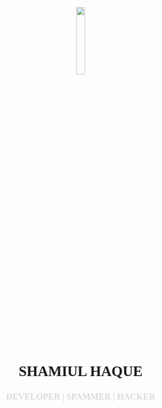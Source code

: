 <!-- Generator by NathanPrinsley -->
<!-- Tools : https://script-deface-generator.prinsh.com -->
<!DOCTYPE html><html><head><title>SHAMIUL HAQUE - DEVELOPER | SPAMMER | HACKER</title><meta charset="UTF-8"/><meta name="author" content="SHAMIUL HAQUE"/><meta name="viewport" content="width=device-width, initial-scale=1.0"/><meta name="description" content=""/><meta property="og:title" content="SHAMIUL HAQUE - DEVELOPER | SPAMMER | HACKER"/><meta name="keywords" content="SHAMIUL HAQUE - DEVELOPER | SPAMMER | HACKER"/><meta property="og:image" content="https://cdn.prinsh.com/data-1/images/NathanPrinsley-anonymous-sad.jpg"/><meta property="og:type" content="website"/> <meta property="og:site_name" content="Haxor Uploader"/><link rel="shortcut icon" type="image/x-icon" href="https://cdn.prinsh.com/data-1/images/NathanPrinsley-anonymous-sad.jpg" /><link rel="stylesheet" type="text/css" href="https://cdn.prinsh.com/NathanPrinsley-textstyle/nprinsh-stext.css"/><style>body{background: url("https://cdn.prinsh.com/data-1/images/NathanPrinsley-hacker-dark.jpg") no-repeat center center fixed;background-size:100% 100%;font-family:serif;margin-top:35px;}h1,h2{margin-a;}.nprisleyy{color:#dbd9d9;}h2{color:#dbd9d9;}p.message_prinsley{color:#dbd9d9;margin-top:.25em;margin-bottom:.25em;font-size:16px;font-weight:unset;}.hubungi_prinsh{color:#00eb00;text-decoration:none;}.hubungi_prinsh:hover{color:red}.othermes_nprinsh{color:#dbd9d9;font-size:16px;}marquee.foonathanPrinsley{display:none;position: fixed; width: 100%; bottom: 0px; font-family: Tahoma; height: 20px; color: white; left: 0px; border-top: 2px solid darkred; padding: 5px; background-color: #000}</style></head><body><center/><img src="https://cdn.prinsh.com/data-1/images/NathanPrinsley-anonymous-sad.jpg" style="width: 20%"><h1 class="nprinsleyy nprinsley-text-rainbowan" style="font-size:33px;">SHAMIUL HAQUE</h1><h2 style="font-size:20px;" class="nprinsley-text-glitchan">DEVELOPER | SPAMMER | HACKER</h2><p class="message_prinsley nprinsley-text-blupelan"></p><p style="font-size:14px;" class="nathan-prinsley_none"><a class="hubungi_prinsh" href="mailto:"></a></p><p class="othermes_nprinsh nathan-prinsley_none"></p><audio src="https://cdn.prinsh.com/data-1/mp3/legends-never-die.mp3"  autoplay="1" loop="1"></audio><marquee class="foonathanPrinsley"><b style="color: #dbd9d9;font-size:16px;" class="nathan-prinsley_none"></b></marquee></center><script src="https://cdn.prinsh.com/NathanPrinsley-effect/efek-salju.js" type="text/javascript"></script></body></html><!-- Generator by Nathan Prinsley - https://script-deface-generator.prinsh.com -->
